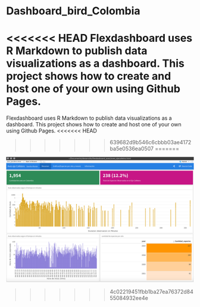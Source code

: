 # Dashboard_bird_Colombia
<<<<<<< HEAD
Flexdashboard uses R Markdown to publish data visualizations as a dashboard.  This project shows how to create and host one of your own using Github Pages.
=======
Flexdashboard uses R Markdown to publish data visualizations as a dashboard. This project shows how to create and host one of your own using Github Pages.
<<<<<<< HEAD
>>>>>>> 639682d9b546c6cbbb03ae4172ba5e0536ea0507
=======



![bird](https://github.com/sandrarairan/Dashboard_bird_Colombia/blob/master/bird.png)
>>>>>>> 4c02219451fbb1ba27ea76372d8455084932ee4e
